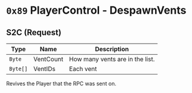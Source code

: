 # `0x89` PlayerControl - DespawnVents
## S2C (Request)
| Type | Name | Description |
| --- | --- | --- |
| `Byte` | VentCount | How many vents are in the list. |
| `Byte[]` | VentIDs | Each vent 

Revives the Player that the RPC was sent on.
